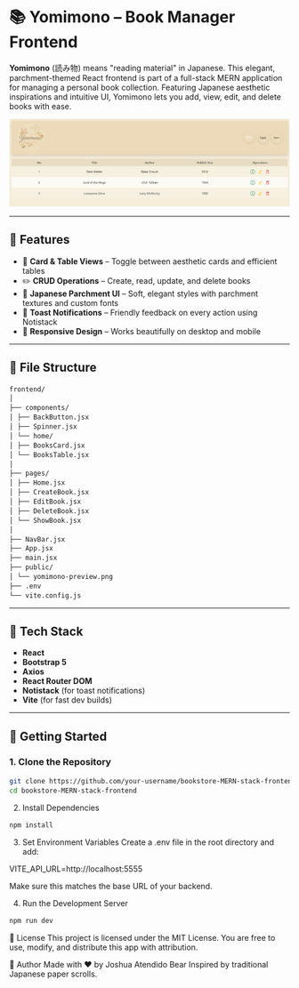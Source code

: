 # 📚 Yomimono – Book Manager Frontend

**Yomimono** (読み物) means "reading material" in Japanese. This elegant, parchment-themed React frontend is part of a full-stack MERN application for managing a personal book collection. Featuring Japanese aesthetic inspirations and intuitive UI, Yomimono lets you add, view, edit, and delete books with ease.

![Yomimono Preview](./public/yomimono-preview.png)

---

## 🌟 Features

- 🎴 **Card & Table Views** – Toggle between aesthetic cards and efficient tables  
- ✏️ **CRUD Operations** – Create, read, update, and delete books  
- 🎨 **Japanese Parchment UI** – Soft, elegant styles with parchment textures and custom fonts  
- 🚀 **Toast Notifications** – Friendly feedback on every action using Notistack  
- 📱 **Responsive Design** – Works beautifully on desktop and mobile  

---

## 📂 File Structure

```txt
frontend/
│
├── components/
│ ├── BackButton.jsx
│ ├── Spinner.jsx
│ └── home/
│ ├── BooksCard.jsx
│ └── BooksTable.jsx
│
├── pages/
│ ├── Home.jsx
│ ├── CreateBook.jsx
│ ├── EditBook.jsx
│ ├── DeleteBook.jsx
│ └── ShowBook.jsx
│
├── NavBar.jsx
├── App.jsx
├── main.jsx
├── public/
│ └── yomimono-preview.png
├── .env
└── vite.config.js
```


---

## 🧠 Tech Stack

- **React**
- **Bootstrap 5**
- **Axios**
- **React Router DOM**
- **Notistack** (for toast notifications)
- **Vite** (for fast dev builds)

---

## 🚀 Getting Started

### 1. Clone the Repository

```bash
git clone https://github.com/your-username/bookstore-MERN-stack-frontend.git
cd bookstore-MERN-stack-frontend
```

2. Install Dependencies
```bash
npm install
```

3. Set Environment Variables
Create a .env file in the root directory and add:

VITE_API_URL=http://localhost:5555

Make sure this matches the base URL of your backend.

4. Run the Development Server
```bash
npm run dev
```

📄 License
This project is licensed under the MIT License.
You are free to use, modify, and distribute this app with attribution.

👤 Author
Made with ❤️ by Joshua Atendido Bear
Inspired by traditional Japanese paper scrolls.